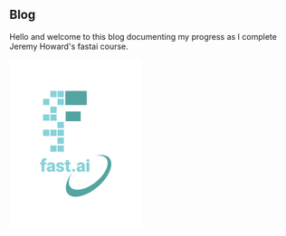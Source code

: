 ## Blog
Hello and welcome to this blog documenting my progress as I complete Jeremy Howard's fastai course.

![Image of fast.ai logo](images/logo.png)
